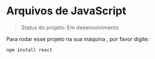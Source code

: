 <h1> Arquivos de JavaScript </h1>

> Status do projeto: Em desenvolvimento

Para rodar esse projeto na sua máquina , por favor digite:

```
npm install react
```


